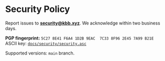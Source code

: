 # Security Policy

Report issues to **security@kbb.xyz**. We acknowledge within two business days.

**PGP fingerprint:** `5C27 8E41 F6A4 1D2B 9EAC  7C33 8F96 2E45 7A99 B21E`  
ASCII key: [`docs/security/security.asc`](../docs/security/security.asc)

Supported versions: `main` branch.

